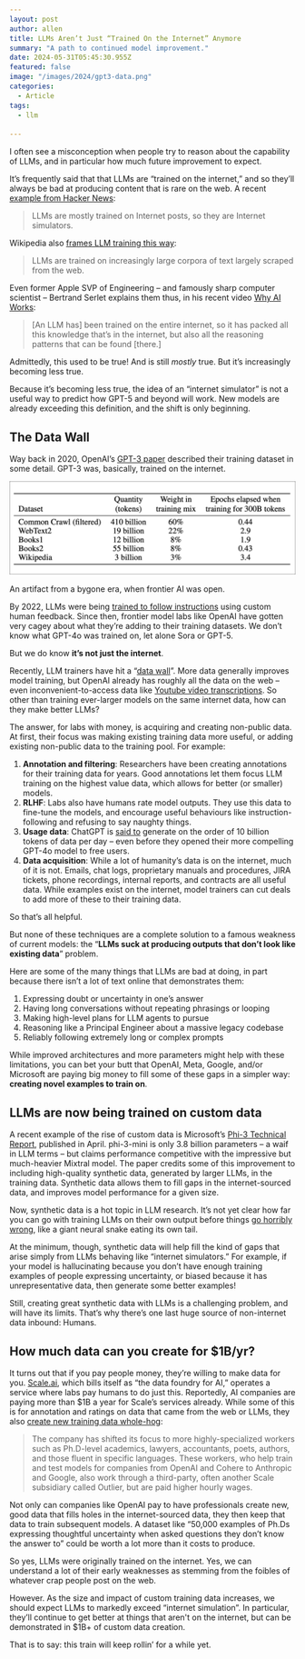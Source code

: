 ```yaml
---
layout: post
author: allen
title: LLMs Aren’t Just “Trained On the Internet” Anymore
summary: "A path to continued model improvement."
date: 2024-05-31T05:45:30.955Z
featured: false
image: "/images/2024/gpt3-data.png"
categories:
  - Article
tags:
  - llm

---
```


I often see a misconception when people try to reason about the capability of LLMs, and in particular how much future improvement to expect.

It’s frequently said that that LLMs are “trained on the internet,” and so they’ll always be bad at producing content that is rare on the web. A recent [example from Hacker News](https://news.ycombinator.com/item?id=40333672):

> LLMs are mostly trained on Internet posts, so they are Internet simulators.

Wikipedia also [frames LLM training this way](https://en.wikipedia.org/wiki/Large_language_model):

> LLMs are trained on increasingly large corpora of text largely scraped from the web.

Even former Apple SVP of Engineering – and famously sharp computer scientist – Bertrand Serlet explains them thus, in his recent video [Why AI Works](https://www.youtube.com/watch?v=QwtyIDmhxh4):

> [An LLM has] been trained on the entire internet, so it has packed all this knowledge that’s in the internet, but also all the reasoning patterns that can be found [there.]

Admittedly, this used to be true! And is still *mostly* true. But it’s increasingly becoming less true.

Because it’s becoming less true, the idea of an “internet simulator” is not a useful way to predict how GPT-5 and beyond will work. New models are already exceeding this definition, and the shift is only beginning.

## The Data Wall

Way back in 2020, OpenAI’s [GPT-3 paper](https://arxiv.org/pdf/2005.14165) described their training dataset in some detail. GPT-3 was, basically, trained on the internet.

<div class="centered">
<img src="/images/2024/gpt3-data.png">
<p>An artifact from a bygone era, when frontier AI was open.</p>
</div>

By 2022, LLMs were being [trained to follow instructions](https://arxiv.org/abs/2203.02155) using custom human feedback. Since then, frontier model labs like OpenAI have gotten very cagey about what they’re adding to their training datasets. We don’t know what GPT-4o was trained on, let alone Sora or GPT-5.

But we do know **it’s not just the internet**.

Recently, LLM trainers have hit a “[data wall](https://www.theverge.com/2024/4/1/24117828/the-internet-may-not-be-big-enough-for-the-llms)”. More data generally improves model training, but OpenAI already has roughly all the data on the web – even inconvenient-to-access data like [Youtube video transcriptions](https://www.theverge.com/2024/4/6/24122915/openai-youtube-transcripts-gpt-4-training-data-google). So other than training ever-larger models on the same internet data, how can they make better LLMs?

The answer, for labs with money, is acquiring and creating non-public data. At first, their focus was making existing training data more useful, or adding existing non-public data to the training pool. For example:

1. **Annotation and filtering**: Researchers have been creating annotations for their training data for years. Good annotations let them focus LLM training on the highest value data, which allows for better (or smaller) models.
2. **RLHF**: Labs also have humans rate model outputs. They use this data to fine-tune the models, and encourage useful behaviours like instruction-following and refusing to say naughty things.
3. **Usage data**: ChatGPT is [said to](https://www.interconnects.ai/p/the-data-wall) generate on the order of 10 billion tokens of data per day – even before they opened their more compelling GPT-4o model to free users.
4. **Data acquisition**: While a lot of humanity’s data is on the internet, much of it is not. Emails, chat logs, proprietary manuals and procedures, JIRA tickets, phone recordings, internal reports, and contracts are all useful data. While examples exist on the internet, model trainers can cut deals to add more of these to their training data.

So that’s all helpful.

But none of these techniques are a complete solution to a famous weakness of current models: the “**LLMs suck at producing outputs that don’t look like existing data**” problem.

Here are some of the many things that LLMs are bad at doing, in part because there isn’t a lot of text online that demonstrates them:

1. Expressing doubt or uncertainty in one’s answer
2. Having long conversations without repeating phrasings or looping
3. Making high-level plans for LLM agents to pursue
4. Reasoning like a Principal Engineer about a massive legacy codebase
5. Reliably following extremely long or complex prompts

While improved architectures and more parameters might help with these limitations, you can bet your butt that OpenAI, Meta, Google, and/or Microsoft are paying big money to fill some of these gaps in a simpler way: **creating novel examples to train on**.

## LLMs are now being trained on custom data

A recent example of the rise of custom data is Microsoft’s [Phi-3 Technical Report](https://arxiv.org/abs/2404.14219), published in April. phi-3-mini is only 3.8 billion parameters – a waif in LLM terms – but claims performance competitive with the impressive but much-heavier Mixtral model. The paper credits some of this improvement to including high-quality synthetic data, generated by larger LLMs, in the training data. Synthetic data allows them to fill gaps in the internet-sourced data, and improves model performance for a given size.

Now, synthetic data is a hot topic in LLM research. It’s not yet clear how far you can go with training LLMs on their own output before things [go horribly wrong](https://arxiv.org/abs/2404.01413), like a giant neural snake eating its own tail.

At the minimum, though, synthetic data will help fill the kind of gaps that arise simply from LLMs behaving like “internet simulators.” For example, if your model is hallucinating because you don’t have enough training examples of people expressing uncertainty, or biased because it has unrepresentative data, then generate some better examples!

Still, creating great synthetic data with LLMs is a challenging problem, and will have its limits. That’s why there’s one last huge source of non-internet data inbound: Humans.

## How much data can you create for $1B/yr?

It turns out that if you pay people money, they’re willing to make data for you. [Scale.ai](https://scale.ai/), which bills itself as “the data foundry for AI,” operates a service where labs pay humans to do just this. Reportedly, AI companies are paying more than $1B a year for Scale’s services already. While some of this is for annotation and ratings on data that came from the web or LLMs, they also [create new training data whole-hog](https://fortune.com/2024/05/21/scale-ai-funding-valuation-ceo-alexandr-wang-profitability/):

> The company has shifted its focus to more highly-specialized workers such as Ph.D-level academics, lawyers, accountants, poets, authors, and those fluent in specific languages. These workers, who help train and test models for companies from OpenAI and Cohere to Anthropic and Google, also work through a third-party, often another Scale subsidiary called Outlier, but are paid higher hourly wages.

Not only can companies like OpenAI pay to have professionals create new, good data that fills holes in the internet-sourced data, they then keep that data to train subsequent models. A dataset like “50,000 examples of Ph.Ds expressing thoughtful uncertainty when asked questions they don’t know the answer to” could be worth a lot more than it costs to produce.

So yes, LLMs were originally trained on the internet. Yes, we can understand a lot of their early weaknesses as stemming from the foibles of whatever crap people post on the web.

However. As the size and impact of custom training data increases, we should expect LLMs to markedly exceed “internet simulation”. In particular, they’ll continue to get better at things that aren't on the internet, but can be demonstrated in $1B+ of custom data creation.

That is to say: this train will keep rollin’ for a while yet.
